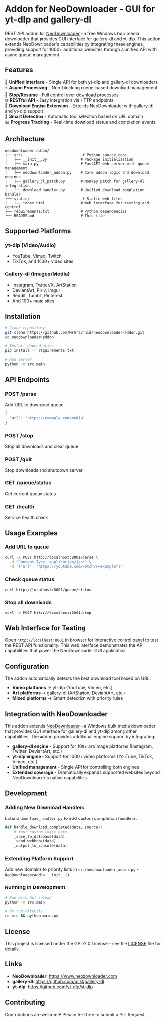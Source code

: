 # Addon for NeoDownloader - GUI for yt-dlp and gallery-dl

REST API addon for [NeoDownloader](https://www.neodownloader.com) - a free Windows bulk media downloader that provides GUI interface for gallery-dl and yt-dlp. This addon extends NeoDownloader's capabilities by integrating these engines, providing support for 1000+ additional websites through a unified API with async queue management.

## Features

🚀 **Unified Interface** - Single API for both yt-dlp and gallery-dl downloaders  
⚡ **Async Processing** - Non-blocking queue-based download management  
🛑 **Stop/Resume** - Full control over download processes  
🌐 **RESTful API** - Easy integration via HTTP endpoints  
🔧 **Download Engine Extension** - Extends NeoDownloader with gallery-dl and yt-dlp support  
🎯 **Smart Detection** - Automatic tool selection based on URL domain  
📊 **Progress Tracking** - Real-time download status and completion events  

## Architecture

```
neodownloader-addon/
├── src/                           # Python source code
│   ├── __init__.py               # Package initialization
│   ├── main.py                   # FastAPI web server with queue management
│   ├── neodownloader_addon.py    # Core addon logic and download engines
│   ├── gallery_dl_patch.py       # Monkey patch for gallery-dl integration
│   └── download_handler.py       # Unified download completion handler
├── static/                        # Static web files
│   └── index.html                # Web interface for testing and control
├── requirements.txt              # Python dependencies
└── README.md                     # This file
```

## Supported Platforms

### yt-dlp (Video/Audio)  
- YouTube, Vimeo, Twitch
- TikTok, and 1000+ video sites

### Gallery-dl (Images/Media)
- Instagram, Twitter/X, ArtStation  
- DeviantArt, Pixiv, Imgur
- Reddit, Tumblr, Pinterest
- And 100+ more sites

## Installation

```bash
# Clone repository
git clone https://github.com/MrArachnid/neodownloader-addon.git
cd neodownloader-addon

# Install dependencies
pip install -r requirements.txt

# Run server
python -m src.main
```

## API Endpoints

### POST /parse
Add URL to download queue
```json
{
  "url": "https://example.com/media"
}
```

### POST /stop  
Stop all downloads and clear queue

### POST /quit
Stop downloads and shutdown server

### GET /queue/status
Get current queue status

### GET /health
Service health check

## Usage Examples

### Add URL to queue
```bash
curl -X POST http://localhost:8001/parse \
  -H "Content-Type: application/json" \
  -d '{"url": "https://youtube.com/watch?v=example"}'
```

### Check queue status
```bash
curl http://localhost:8001/queue/status
```

### Stop all downloads
```bash
curl -X POST http://localhost:8001/stop
```

## Web Interface for Testing

Open `http://localhost:8001` in browser for interactive control panel to test the REST API functionality. This web interface demonstrates the API capabilities that power the NeoDownloader GUI application.

## Configuration

The addon automatically detects the best download tool based on URL:

- **Video platforms** → yt-dlp (YouTube, Vimeo, etc.)
- **Art platforms** → gallery-dl (ArtStation, DeviantArt, etc.)  
- **Mixed platforms** → Smart detection with priority rules

## Integration with NeoDownloader

This addon extends [NeoDownloader](https://www.neodownloader.com) - a Windows bulk media downloader that provides GUI interface for gallery-dl and yt-dlp among other capabilities. The addon provides additional engine support by integrating:

- **gallery-dl engine** - Support for 100+ art/image platforms (Instagram, Twitter, DeviantArt, etc.)
- **yt-dlp engine** - Support for 1000+ video platforms (YouTube, TikTok, Vimeo, etc.) 
- **Unified management** - Single API for controlling both engines
- **Extended coverage** - Dramatically expands supported websites beyond NeoDownloader's native capabilities

## Development

### Adding New Download Handlers

Extend `download_handler.py` to add custom completion handlers:

```python
def handle_download_completed(data, source):
    # Your custom logic here
    _save_to_database(data)
    _send_webhook(data)
    _output_to_console(data)
```

### Extending Platform Support

Add new domains to priority lists in `src/neodownloader_addon.py` - `NeoDownloaderAddon.__init__()`.

### Running in Development

```bash
# Run with hot reload
python -m src.main

# Or run directly
cd src && python main.py
```

## License

This project is licensed under the GPL-2.0 License - see the [LICENSE](LICENSE) file for details.

## Links

- **NeoDownloader**: https://www.neodownloader.com
- **gallery-dl**: https://github.com/mikf/gallery-dl  
- **yt-dlp**: https://github.com/yt-dlp/yt-dlp

## Contributing

Contributions are welcome! Please feel free to submit a Pull Request.